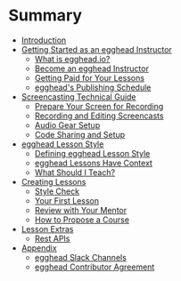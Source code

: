 # Summary

* [Introduction](README.md)
* [Getting Started as an egghead Instructor]()
  * [What is egghead.io?](01-Getting-Started-as-an-egghead-Instructor/00-What-is-egghead.io.md)
  * [Become an egghead Instructor](01-Getting-Started-as-an-egghead-Instructor/01-Become-an-egghead-instructor.md)
  * [Getting Paid for Your Lessons](01-Getting-Started-as-an-egghead-Instructor/02-getting-paid-for-your-lessons.md)
  * [egghead's Publishing Schedule](01-Getting-Started-as-an-egghead-Instructor/03-egghead-publication-schedule.md)
* [Screencasting Technical Guide]()
  * [Prepare Your Screen for Recording](02-Screencasting-Technical-Guide/01-Prepare-Your-Screen-for-Recording.md)
  * [Recording and Editing Screencasts](02-Screencasting-Technical-Guide/02-Recording-and-Editing-Screencasts.md)
  * [Audio Gear Setup](02-Screencasting-Technical-Guide/03-Audio-Gear-Setup.md)
  * [Code Sharing and Setup](02-Screencasting-Technical-Guide/04-Code-Sharing-and-Setup.md)
* [egghead Lesson Style]()
  * [Defining egghead Lesson Style](03-egghead-Lesson-Style/01-defining-egghead-lesson-style.md)
  * [egghead Lessons Have Context](03-egghead-Lesson-Style/02-egghead-lessons-have-context.md)
  * [What Should I Teach?](03-egghead-Lesson-Style/03-what-should-I-teach.md)
* [Creating Lessons]()
  * [Style Check](04-Creating-Lessons/01-style-check.md)
  * [Your First Lesson](04-Creating-Lessons/02-publish-your-first-egghead-lesson.md)
  * [Review with Your Mentor](04-Creating-Lessons/03-prepare-for-your-review.md)  
  * [How to Propose a Course](04-Creating-Lessons/04-creating-courses.md)
* [Lesson Extras]()
  * [Rest APIs](05-lesson-extras/01-rest-api-for-lesson.md)  
* [Appendix]()
  * [egghead Slack Channels](99-Appendix/egghead-Slack-Channels.md)
  * [egghead Contributor Agreement](99-Appendix/egghead-contributor-agreement.md)


